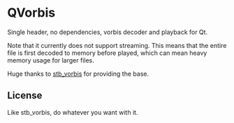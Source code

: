 # QVorbis
Single header, no dependencies, vorbis decoder and playback for Qt.

Note that it currently does not support streaming. This means that the entire file is first decoded to memory before played, which can mean heavy memory usage for larger files.

Huge thanks to [stb_vorbis](https://github.com/nothings/stb/blob/master/stb_vorbis.c) for providing the base.

## License
Like stb_vorbis, do whatever you want with it.